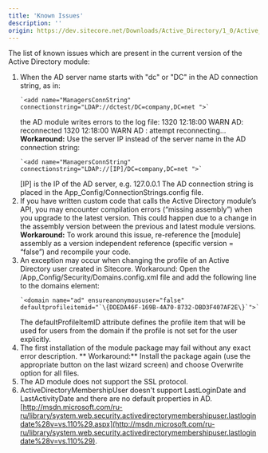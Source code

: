 ```yaml
---
title: 'Known Issues'
description: ''
origin: https://dev.sitecore.net/Downloads/Active_Directory/1_0/Active_Directory_1_2/Known_Issues
---
```


The list of known issues which are present in the current version of the Active Directory module:

1.  When the AD server name starts with "dc" or "DC" in the AD connection string, as in:
    ```
    `<add name="ManagersConnString" connectionstring="LDAP://dctest/DC=company,DC=net ">`
    ```
    the AD module writes errors to the log file:
    1320 12:18:00 WARN AD: reconnected
    1320 12:18:00 WARN AD : attempt reconnecting...
    **Workaround:** Use the server IP instead of the server name in the AD connection string:
    ```
    `<add name="ManagersConnString" connectionstring="LDAP://[IP]/DC=company,DC=net ">`
    ```
    [IP] is the IP of the AD server, e.g. 127.0.0.1 The AD connection string is placed in the App_Config/ConnectionStrings.config file.
2.  If you have written custom code that calls the Active Directory module’s API, you may encounter compilation errors (“missing assembly”) when you upgrade to the latest version. This could happen due to a change in the assembly version between the previous and latest module versions.
    **Workaround:** To work around this issue, re-reference the [module] assembly as a version independent reference (specific version = “false”) and recompile your code.
3.  An exception may occur when changing the profile of an Active Directory user created in Sitecore. Workaround: Open the /App_Config/Security/Domains.config.xml file and add the following line to the domains element:
    ```
    `<domain name="ad" ensureanonymoususer="false" defaultprofileitemid="`\{DDEDA46F-169B-4A70-8732-DBD3F407AF2E\}`">`
    ```
    The defaultProfileItemID attribute defines the profile item that will be used for users from the domain if the profile is not set for the user explicitly.
4.  The first installation of the module package may fail without any exact error description.
    \*\*
    Workaround:\*\* Install the package again (use the appropriate button on the last wizard screen) and choose Overwrite option for all files.
5.  The AD module does not support the SSL protocol.
6.  ActiveDirectoryMembershipUser doesn't support LastLoginDate and LastActivityDate and there are no default properties in AD. [http://msdn.microsoft.com/ru-ru/library/system.web.security.activedirectorymembershipuser.lastlogindate%28v=vs.110%29.aspx](http://msdn.microsoft.com/ru-ru/library/system.web.security.activedirectorymembershipuser.lastlogindate%28v=vs.110%29).
